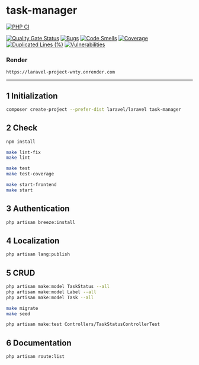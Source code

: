 # task-manager

[![PHP CI](https://github.com/behindthep/task-manager/actions/workflows/phpci.yml/badge.svg)](https://github.com/behindthep/task-manager/actions/workflows/phpci.yml)

[![Quality Gate Status](https://sonarcloud.io/api/project_badges/measure?project=behindthep_task-manager&metric=alert_status)](https://sonarcloud.io/summary/new_code?id=behindthep_task-manager)
[![Bugs](https://sonarcloud.io/api/project_badges/measure?project=behindthep_task-manager&metric=bugs)](https://sonarcloud.io/summary/new_code?id=behindthep_task-manager)
[![Code Smells](https://sonarcloud.io/api/project_badges/measure?project=behindthep_task-manager&metric=code_smells)](https://sonarcloud.io/summary/new_code?id=behindthep_task-manager)
[![Coverage](https://sonarcloud.io/api/project_badges/measure?project=behindthep_task-manager&metric=coverage)](https://sonarcloud.io/summary/new_code?id=behindthep_task-manager)
[![Duplicated Lines (%)](https://sonarcloud.io/api/project_badges/measure?project=behindthep_task-manager&metric=duplicated_lines_density)](https://sonarcloud.io/summary/new_code?id=behindthep_task-manager)
[![Vulnerabilities](https://sonarcloud.io/api/project_badges/measure?project=behindthep_task-manager&metric=vulnerabilities)](https://sonarcloud.io/summary/new_code?id=behindthep_task-manager)


### Render
```
https://laravel-project-wnty.onrender.com
```



---

## 1 Initialization
```bash
composer create-project --prefer-dist laravel/laravel task-manager
```

## 2 Check
```bash
npm install

make lint-fix
make lint

make test
make test-coverage

make start-frontend
make start
```

## 3 Authentication
```bash
php artisan breeze:install
```

## 4 Localization
```bash
php artisan lang:publish
```

## 5 CRUD
```bash
php artisan make:model TaskStatus --all
php artisan make:model Label --all
php artisan make:model Task --all

make migrate
make seed

php artisan make:test Controllers/TaskStatusControllerTest
```

## 6 Documentation
```bash
php artisan route:list
```
